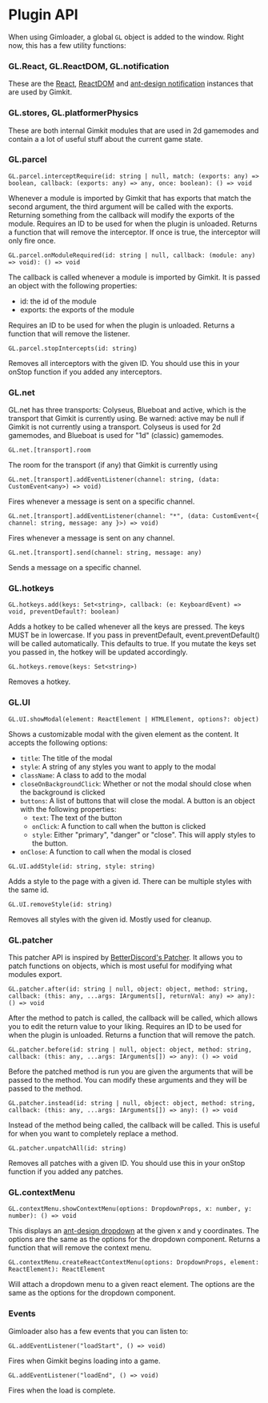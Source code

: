 # Plugin API

When using Gimloader, a global `GL` object is added to the window. Right now, this has a few utility functions:

### GL.React, GL.ReactDOM, GL.notification

These are the [React](https://react.dev/reference/react), [ReactDOM](https://react.dev/reference/react-dom) and [ant-design notification](https://ant.design/components/notification) instances that are used by Gimkit.

### GL.stores, GL.platformerPhysics

These are both internal Gimkit modules that are used in 2d gamemodes and contain a a lot of useful stuff about the current game state.

### GL.parcel

`GL.parcel.interceptRequire(id: string | null, match: (exports: any) => boolean, callback: (exports: any) => any, once: boolean): () => void`

Whenever a module is imported by Gimkit that has exports that match the second argument, the third argument will be called with the exports. Returning something from the callback will modify the exports of the module. Requires an ID to be used for when the plugin is unloaded. Returns a function that will remove the interceptor. If once is true, the interceptor will only fire once.

`GL.parcel.onModuleRequired(id: string | null, callback: (module: any) => void): () => void`

The callback is called whenever a module is imported by Gimkit. It is passed an object with the following properties:
- id: the id of the module
- exports: the exports of the module

Requires an ID to be used for when the plugin is unloaded. Returns a function that will remove the listener.

`GL.parcel.stopIntercepts(id: string)`

Removes all interceptors with the given ID. You should use this in your onStop function if you added any interceptors.

### GL.net

GL.net has three transports: Colyseus, Blueboat and active, which is the transport that Gimkit is currently using. Be warned: active may be null if Gimkit is not currently using a transport. Colyseus is used for 2d gamemodes, and Blueboat is used for "1d" (classic) gamemodes.

`GL.net.[transport].room`

The room for the transport (if any) that Gimkit is currently using

`GL.net.[transport].addEventListener(channel: string, (data: CustomEvent<any>) => void)`

Fires whenever a message is sent on a specific channel.

`GL.net.[transport].addEventListener(channel: "*", (data: CustomEvent<{ channel: string, message: any }>) => void)`

Fires whenever a message is sent on any channel.

`GL.net.[transport].send(channel: string, message: any)`

Sends a message on a specific channel.

### GL.hotkeys

`GL.hotkeys.add(keys: Set<string>, callback: (e: KeyboardEvent) => void, preventDefault?: boolean)`

Adds a hotkey to be called whenever all the keys are pressed. The keys MUST be in lowercase. If you pass in preventDefault, event.preventDefault() will be called automatically. This defaults to true. If you mutate the keys set you passed in, the hotkey will be updated accordingly.

`GL.hotkeys.remove(keys: Set<string>)`

Removes a hotkey.

### GL.UI

`GL.UI.showModal(element: ReactElement | HTMLElement, options?: object)`

Shows a customizable modal with the given element as the content. It accepts the following options:

- `title`: The title of the modal
- `style`: A string of any styles you want to apply to the modal
- `className`: A class to add to the modal
- `closeOnBackgroundClick`: Whether or not the modal should close when the background is clicked
- `buttons`: A list of buttons that will close the modal. A button is an object with the following properties:
  - `text`: The text of the button
  - `onClick`: A function to call when the button is clicked
  - `style`: Either "primary", "danger" or "close". This will apply styles to the button.
- `onClose`: A function to call when the modal is closed

`GL.UI.addStyle(id: string, style: string)`

Adds a style to the page with a given id. There can be multiple styles with the same id.

`GL.UI.removeStyle(id: string)`

Removes all styles with the given id. Mostly used for cleanup.

### GL.patcher

This patcher API is inspired by [BetterDiscord's Patcher](https://docs.betterdiscord.app/api/patcher). It allows you to patch functions on objects, which is most useful for modifying what modules export.

`GL.patcher.after(id: string | null, object: object, method: string, callback: (this: any, ...args: IArguments[], returnVal: any) => any): () => void`

After the method to patch is called, the callback will be called, which allows you to edit the return value to your liking. Requires an ID to be used for when the plugin is unloaded. Returns a function that will remove the patch.

`GL.patcher.before(id: string | null, object: object, method: string, callback: (this: any, ...args: IArguments[]) => any): () => void`

Before the patched method is run you are given the arguments that will be passed to the method. You can modify these arguments and they will be passed to the method. 

`GL.patcher.instead(id: string | null, object: object, method: string, callback: (this: any, ...args: IArguments[]) => any): () => void`

Instead of the method being called, the callback will be called. This is useful for when you want to completely replace a method.

`GL.patcher.unpatchAll(id: string)`

Removes all patches with a given ID. You should use this in your onStop function if you added any patches.


### GL.contextMenu

`GL.contextMenu.showContextMenu(options: DropdownProps, x: number, y: number): () => void`

This displays an [ant-design dropdown](https://ant.design/components/dropdown) at the given x and y coordinates. The options are the same as the options for the dropdown component. Returns a function that will remove the context menu.

`GL.contextMenu.createReactContextMenu(options: DropdownProps, element: ReactElement): ReactElement`

Will attach a dropdown menu to a given react element. The options are the same as the options for the dropdown component.

### Events

Gimloader also has a few events that you can listen to:

`GL.addEventListener("loadStart", () => void)`

Fires when Gimkit begins loading into a game.

`GL.addEventListener("loadEnd", () => void)`

Fires when the load is complete.
